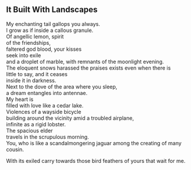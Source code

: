 It Built With Landscapes
------------------------
My enchanting tail gallops you always.  
I grow as if inside a callous granule.  
Of angellic lemon, spirit  
of the friendships,  
faltered god blood, your kisses  
seek into exile  
and a droplet of marble, with remnants of the moonlight evening.  
The eloquent snows harassed the praises exists even when there is  
little to say, and it ceases  
inside it in darkness.  
Next to the dove of the area where you sleep,  
a dream entangles into antennae.  
My heart is  
filled with love like a cedar lake.  
Violences of a wayside bicycle  
building around the vicinity amid a troubled airplane,  
infinite as a rigid lobster.  
The spacious elder  
travels in the scrupulous morning.  
You, who is like a scandalmongering jaguar among the creating of many cousin.  
  
With its exiled carry towards those bird feathers of yours that wait for me.  
